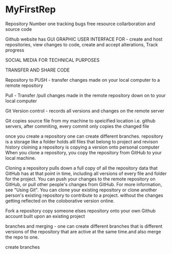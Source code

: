 # MyFirstRep
Repository Number one
tracking bugs
free resource
collarboration and source code

Github website has GUI GRAPHIC USER INTERFACE FOR  - create and host repositories, view changes to code, create and accept alterations, Track progress

SOCIAL MEDIA FOR TECHNICAL PURPOSES

TRANSFER AND SHARE CODE 

Repository to PUSH - transfer changes made on your local computer to a remote repository

Pull - Transfer /pull changes made in the remote repository down on to your local computer

Git Version control - records all versions and changes on the remote server

Git copies source file from my machine to speicified location i.e. github servers, after commiting, every commit only copies the changed file

once you create a repository one can create different branches.
repository is a storage like a folder holds alll files that belong to project and revison history
cloining a repository is copying a version onto personal computer
When you clone a repository, you copy the repository from GitHub to your local machine.

Cloning a repository pulls down a full copy of all the repository data that GitHub has at that point in time, including all versions of every file and folder for the project. You can push your changes to the remote repository on GitHub, or pull other people's changes from GitHub. For more information, see "Using Git".
You can clone your existing repository or clone another person's existing repository to contribute to a project. without the changes getting reflected on the coloborative version online.

Fork a repository copy someone elses repository onto your own Github account built upon an existing project

branches and merging - one can create different branches that is different versions of the repository that are active at the same time.and also merge the repo to one.


create branches





